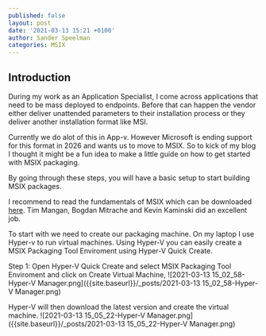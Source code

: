 ```yaml
---
published: false
layout: post
date: '2021-03-13 15:21 +0100'
author: Sander Speelman
categories: MSIX
---
```

## Introduction
During my work as an Application Specialist, I come across applications that need to be mass deployed to endpoints. Before that can happen the vendor either deliver unattended parameters to their installation process or they deliver another installation format like MSI.

Currently we do alot of this in App-v. However Microsoft is ending support for this format in 2026 and wants us to move to MSIX. So to kick of my blog I thought it might be a fun idea to make a little guide on how to get started with MSIX packaging.

By going through these steps, you will have a basic setup to start building MSIX packages.

I recommend to read the fundamentals of MSIX which can be downloaded [here](https://www.advancedinstaller.com/msix-packaging-fundamentals.html). Tim Mangan, Bogdan Mitrache and Kevin Kaminski did an excellent job.

To start with we need to create our packaging machine. On my laptop I use Hyper-v to run virtual machines. Using Hyper-V you can easily create a MSIX Packaging Tool Enviroment using Hyper-V Quick Create.

Step 1: Open Hyper-V Quick Create and select MSIX Packaging Tool Enviroment and click on Create Virtual Machine,
![2021-03-13 15_02_58-Hyper-V Manager.png]({{site.baseurl}}/_posts/2021-03-13 15_02_58-Hyper-V Manager.png)

Hyper-V will then download the latest version and create the virtual machine.
![2021-03-13 15_05_22-Hyper-V Manager.png]({{site.baseurl}}/_posts/2021-03-13 15_05_22-Hyper-V Manager.png)
